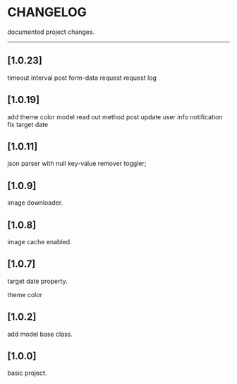# CHANGELOG

documented project changes.

---

## [1.0.23]

timeout interval
post form-data request
request log

## [1.0.19]

add theme color
model read out method
post update user info notification
fix target date

## [1.0.11]

json parser with null key-value remover toggler;

## [1.0.9]

image downloader.

## [1.0.8]

image cache enabled.

## [1.0.7]

target date property.

theme color

## [1.0.2]

add model base class.

## [1.0.0]

basic project.
